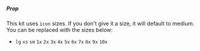 ##### Prop
This kit uses `icon` sizes. If you don't give it a size, it will default to medium. You can be replaced with the sizes below:

* `lg` `xs` `sm` `1x` `2x` `3x` `4x` `5x` `6x` `7x` `8x` `9x` `10x`